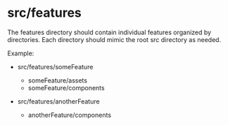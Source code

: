 # src/features

The features directory should contain individual features organized by directories. Each directory should mimic the root src directory as needed.

Example:

- src/features/someFeature

  - someFeature/assets
  - someFeature/components

- src/features/anotherFeature

  - anotherFeature/components
